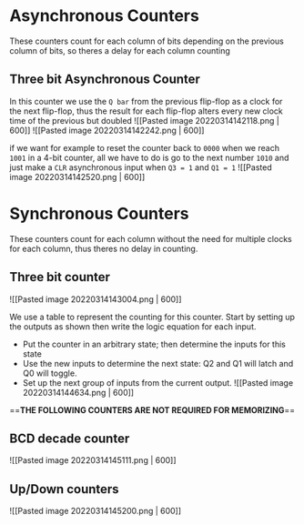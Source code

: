 # Asynchronous Counters
These counters count for each column of bits depending on the previous column of bits, so theres a delay for each column counting

## Three bit Asynchronous Counter
In this counter we use the `Q bar` from the previous flip-flop as a clock for the next flip-flop, thus the result for each flip-flop alters every new clock time of the previous but doubled
![[Pasted image 20220314142118.png | 600]]
![[Pasted image 20220314142242.png | 600]]

if we want for example to reset the counter back to `0000` when we reach `1001` in a 4-bit counter, all we have to do is go to the next number `1010` and just make a `CLR` asynchronous input when `Q3 = 1` and `Q1 = 1` 
![[Pasted image 20220314142520.png | 600]]

# Synchronous Counters
These counters count for each column without the need for multiple clocks for each column, thus theres no delay in counting.

## Three bit counter
![[Pasted image 20220314143004.png | 600]]

We use a table to represent the counting for this counter.
Start by setting up the outputs as shown then write the logic equation for each input.
- Put the counter in an arbitrary state; then determine the inputs for this state
- Use the new inputs to determine the next state: Q2 and Q1 will latch and Q0 will toggle.
- Set up the next group of inputs from the current output.
  ![[Pasted image 20220314144634.png | 600]]

==**THE FOLLOWING COUNTERS ARE NOT REQUIRED FOR MEMORIZING**==
## BCD decade counter
![[Pasted image 20220314145111.png | 600]]

## Up/Down counters
![[Pasted image 20220314145200.png | 600]]
